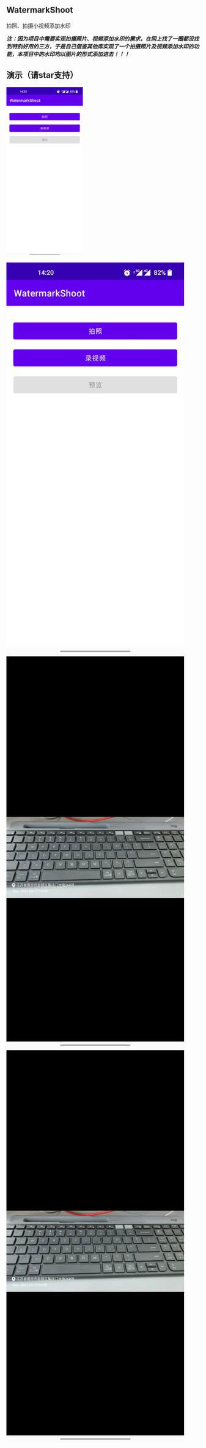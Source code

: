 ## WatermarkShoot
拍照、拍摄小视频添加水印

***注：因为项目中需要实现拍摄照片、视频添加水印的需求，在网上找了一圈都没找到特别好用的三方，于是自己借鉴其他库实现了一个拍摄照片及视频添加水印的功能，本项目中的水印均以图片的形式添加进去！！！***

## 演示（请star支持）

<img src="https://github.com/Roc0323/WatermarkShoot/blob/master/screenshot/pic1.jpg" width="200"  alt="测试地方"/><br/>

![](https://github.com/Roc0323/WatermarkShoot/blob/master/screenshot/pic1.jpg?raw=true)
![](https://github.com/Roc0323/WatermarkShoot/blob/master/screenshot/pic2.jpg?raw=true)
![](https://github.com/Roc0323/WatermarkShoot/blob/master/screenshot/pic2.jpg?raw=true)